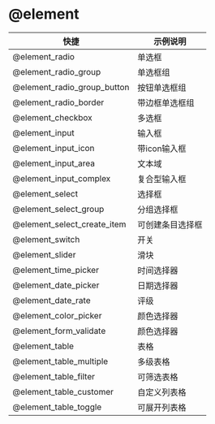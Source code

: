 # @element

| 快捷                        | 示例说明                        |
| --------------------------- | -------------------------------|
| @element_radio                   | 单选框                     |
| @element_radio_group             | 单选框组                   |
| @element_radio_group_button      |  按钮单选框组              |
| @element_radio_border            |  带边框单选框组            |
| @element_checkbox                |  多选框                   |
| @element_input                   |  输入框                   |
| @element_input_icon              |  带icon输入框             |
| @element_input_area              |  文本域                   |
| @element_input_complex           |  复合型输入框              |
| @element_select                  |  选择框                   |
| @element_select_group            |  分组选择框               |
| @element_select_create_item      |  可创建条目选择框          |
| @element_switch                  |  开关                     |
| @element_slider                  |  滑块                     |
| @element_time_picker             |  时间选择器                |
| @element_date_picker             |  日期选择器                |
| @element_date_rate               |  评级                     |
| @element_color_picker            |  颜色选择器                |
| @element_form_validate           |  颜色选择器                |
| @element_table                   |  表格                      |
| @element_table_multiple          |  多级表格                  |
| @element_table_filter            |  可筛选表格                |
| @element_table_customer          |  自定义列表格              |
| @element_table_toggle            |  可展开列表格              |
